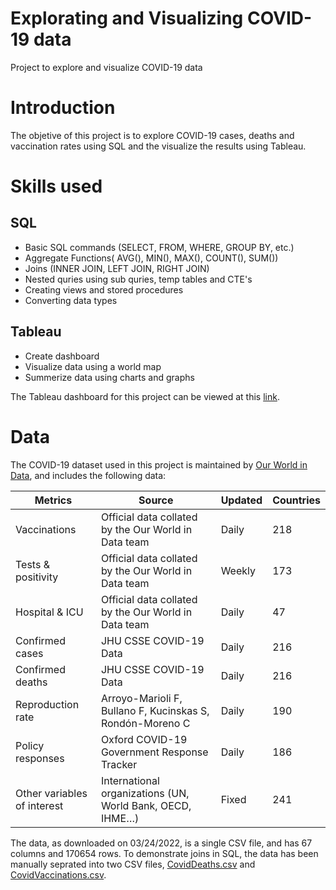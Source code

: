 # Explorating and Visualizing COVID-19 data
Project to explore and visualize COVID-19 data

# Introduction
The objetive of this project is to explore COVID-19 cases, deaths and vaccination rates using SQL and the visualize the results using Tableau.

# Skills used
## SQL
- Basic SQL commands (SELECT, FROM, WHERE, GROUP BY, etc.)
- Aggregate Functions( AVG(), MIN(), MAX(), COUNT(), SUM())
- Joins (INNER JOIN, LEFT JOIN, RIGHT JOIN)
- Nested quries using sub quries, temp tables and CTE's
- Creating views and stored procedures
- Converting data types

## Tableau
- Create dashboard 
- Visualize data using a world map
- Summerize data using charts and graphs

The Tableau dashboard for this project can be viewed at this [link](https://public.tableau.com/app/profile/musab.naik/viz/CovidDashboard_16482448758450/Dashboard1).

# Data 
The COVID-19 dataset used in this project is maintained by [Our World in Data](https://ourworldindata.org/coronavirus), and includes the following data:

| Metrics                     | Source                                                    | Updated | Countries |
|-----------------------------|-----------------------------------------------------------|---------|-----------|
| Vaccinations                | Official data collated by the Our World in Data team      | Daily   | 218       |
| Tests & positivity          | Official data collated by the Our World in Data team      | Weekly  | 173       |
| Hospital & ICU              | Official data collated by the Our World in Data team      | Daily   | 47        |
| Confirmed cases             | JHU CSSE COVID-19 Data                                    | Daily   | 216        |
| Confirmed deaths            | JHU CSSE COVID-19 Data                                    | Daily   | 216       |
| Reproduction rate           | Arroyo-Marioli F, Bullano F, Kucinskas S, Rondón-Moreno C | Daily   | 190        |
| Policy responses            | Oxford COVID-19 Government Response Tracker               | Daily   | 186        |
| Other variables of interest | International organizations (UN, World Bank, OECD, IHME…) | Fixed   | 241       |

The data, as downloaded on 03/24/2022, is a single CSV file, and has 67 columns and 170654 rows. To demonstrate joins in SQL, the data has been manually seprated into two CSV files, [CovidDeaths.csv](https://github.com/MusabNaik/COVID-19-data---Exploration-and-Visualizing/blob/main/CovidDeaths.csv.zip) and [CovidVaccinations.csv](https://github.com/MusabNaik/COVID-19-data---Exploration-and-Visualizing/blob/main/CovidVaccinations.csv.zip).
